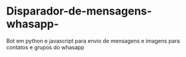 # Disparador-de-mensagens-whasapp-
Bot em python e javascript para envio de mensagens e imagens para contatos e grupos do whasapp
